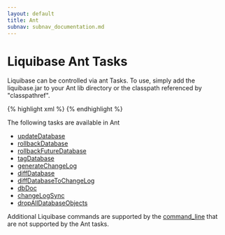 ```yaml
---
layout: default
title: Ant
subnav: subnav_documentation.md
---
```


# Liquibase Ant Tasks #

Liquibase can be controlled via ant Tasks. To use, simply add the liquibase.jar to your Ant lib directory or the classpath referenced by "classpathref".

{% highlight xml %}
    <taskdef resource="liquibasetasks.properties">
        <classpath refid="classpath"/>
    </taskdef>
{% endhighlight %}

The following tasks are available in Ant
* [updateDatabase](updateDatabase_ant_task.html)
* [rollbackDatabase](rollbackDatabase_ant_task.html)
* [rollbackFutureDatabase](rollbackFutureDatabase_ant_task.html)
* [tagDatabase ](tagDatabase_ant_task.html)
* [generateChangeLog ](generateChangeLog_ant_task.html)
* [diffDatabase ](diffDatabase_ant_task.html)
* [diffDatabaseToChangeLog ](diffDatabaseToChangeLog_ant_task.html)
* [dbDoc ](dbDoc_ant_task.html)
* [changeLogSync ](changeLogSync_ant_task.html)
* [dropAllDatabaseObjects ](dropAllDatabaseObjects_ant_task.html)

Additional Liquibase commands are supported by the [command_line](../command_line.html) that are not supported by the Ant tasks.


